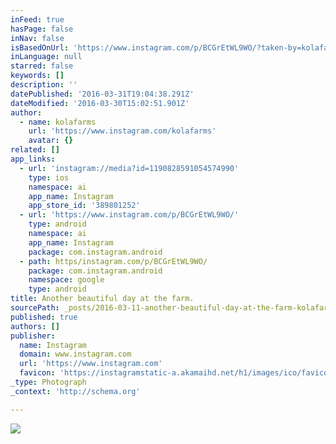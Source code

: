 ```yaml
---
inFeed: true
hasPage: false
inNav: false
isBasedOnUrl: 'https://www.instagram.com/p/BCGrEtWL9WO/?taken-by=kolafarms'
inLanguage: null
starred: false
keywords: []
description: ''
datePublished: '2016-03-31T19:04:38.291Z'
dateModified: '2016-03-30T15:02:51.901Z'
author:
  - name: kolafarms
    url: 'https://www.instagram.com/kolafarms'
    avatar: {}
related: []
app_links:
  - url: 'instagram://media?id=1190828591054574990'
    type: ios
    namespace: ai
    app_name: Instagram
    app_store_id: '389801252'
  - url: 'https://www.instagram.com/p/BCGrEtWL9WO/'
    type: android
    namespace: ai
    app_name: Instagram
    package: com.instagram.android
  - path: https/instagram.com/p/BCGrEtWL9WO/
    package: com.instagram.android
    namespace: google
    type: android
title: Another beautiful day at the farm.
sourcePath: _posts/2016-03-11-another-beautiful-day-at-the-farm-kolafarms-cannabis-can.md
published: true
authors: []
publisher:
  name: Instagram
  domain: www.instagram.com
  url: 'https://www.instagram.com'
  favicon: 'https://instagramstatic-a.akamaihd.net/h1/images/ico/favicon.ico/7cdab0872b15.ico'
_type: Photograph
_context: 'http://schema.org'

---
```

![](https://s3-us-west-2.amazonaws.com/the-grid-img/p/c5e7b2bf0f71355bdcdc1d83b669cc136d652fea.jpg)